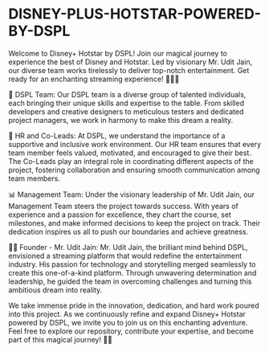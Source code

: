 # DISNEY-PLUS-HOTSTAR-POWERED-BY-DSPL
Welcome to Disney+ Hotstar by DSPL! Join our magical journey to experience the best of Disney and Hotstar. Led by visionary Mr. Udit Jain, our diverse team works tirelessly to deliver top-notch entertainment. Get ready for an enchanting streaming experience! 🚀🎉🌟

👥 DSPL Team:
Our DSPL team is a diverse group of talented individuals, each bringing their unique skills and expertise to the table. From skilled developers and creative designers to meticulous testers and dedicated project managers, we work in harmony to make this dream a reality.

💼 HR and Co-Leads:
At DSPL, we understand the importance of a supportive and inclusive work environment. Our HR team ensures that every team member feels valued, motivated, and encouraged to give their best. The Co-Leads play an integral role in coordinating different aspects of the project, fostering collaboration and ensuring smooth communication among team members.

📊 Management Team:
Under the visionary leadership of Mr. Udit Jain, our Management Team steers the project towards success. With years of experience and a passion for excellence, they chart the course, set milestones, and make informed decisions to keep the project on track. Their dedication inspires us all to push our boundaries and achieve greatness.

🧙‍♂️ Founder - Mr. Udit Jain:
Mr. Udit Jain, the brilliant mind behind DSPL, envisioned a streaming platform that would redefine the entertainment industry. His passion for technology and storytelling merged seamlessly to create this one-of-a-kind platform. Through unwavering determination and leadership, he guided the team in overcoming challenges and turning this ambitious dream into reality.

We take immense pride in the innovation, dedication, and hard work poured into this project. As we continuously refine and expand Disney+ Hotstar powered by DSPL, we invite you to join us on this enchanting adventure. Feel free to explore our repository, contribute your expertise, and become part of this magical journey! 🌟✨
